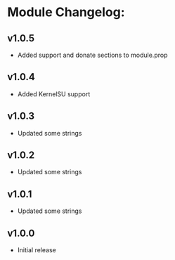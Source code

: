 # Module Changelog:  
## v1.0.5  
- Added support and donate sections to module.prop   
  
## v1.0.4  
- Added KernelSU support  
  
## v1.0.3  
- Updated some strings  
  
## v1.0.2  
- Updated some strings  
  
## v1.0.1  
- Updated some strings  
  
## v1.0.0  
- Initial release  
